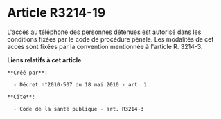 # Article R3214-19

L'accès au téléphone des personnes détenues est autorisé dans les conditions fixées par le code de procédure pénale. Les
modalités de cet accès sont fixées par la convention mentionnée à l'article R. 3214-3.

**Liens relatifs à cet article**

	**Créé par**:

	  - Décret n°2010-507 du 18 mai 2010 - art. 1

	**Cite**:

	  - Code de la santé publique - art. R3214-3
